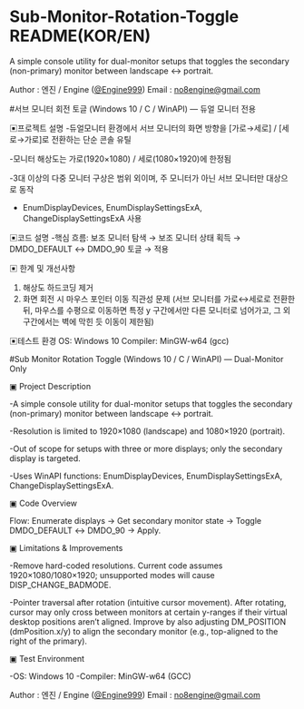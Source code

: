 # Sub-Monitor-Rotation-Toggle README(KOR/EN)
A simple console utility for dual-monitor setups that toggles the secondary (non-primary) monitor between landscape ↔ portrait.

Author : 엔진 / Engine ([@Engine999](https://github.com/Engine999))
Email : no8engine@gmail.com




#서브 모니터 회전 토글 (Windows 10 / C / WinAPI) — 듀얼 모니터 전용



▣프로젝트 설명
-듀얼모니터 환경에서 서브 모니터의 화면 방향을 [가로→세로] / [세로→가로]로 전환하는 단순 콘솔 유틸 

-모니터 해상도는 가로(1920×1080) / 세로(1080×1920)에 한정됨 

-3대 이상의 다중 모니터 구상은 범위 외이며, 주 모니터가 아닌 서브 모니터만 대상으로 동작 
 
- EnumDisplayDevices, EnumDisplaySettingsExA, ChangeDisplaySettingsExA 사용



▣코드 설명
-핵심 흐름:
보조 모니터 탐색 → 보조 모니터 상태 획득 → DMDO_DEFAULT ↔ DMDO_90 토글 → 적용

▣ 한계 및 개선사항 
1. 해상도 하드코딩 제거 
2. 화면 회전 시 마우스 포인터 이동 직관성 문제 
(서브 모니터를 가로↔세로로 전환한 뒤, 마우스를 수평으로 이동하면 특정 y 구간에서만 다른 모니터로 넘어가고, 그 외 구간에서는 벽에 막힌 듯 이동이 제한됨)



▣테스트 환경 
OS: Windows 10
Compiler: MinGW-w64 (gcc)



#Sub Monitor Rotation Toggle (Windows 10 / C / WinAPI) — Dual-Monitor Only



▣ Project Description

-A simple console utility for dual-monitor setups that toggles the secondary (non-primary) monitor between landscape ↔ portrait.

-Resolution is limited to 1920×1080 (landscape) and 1080×1920 (portrait).

-Out of scope for setups with three or more displays; only the secondary display is targeted.

-Uses WinAPI functions: EnumDisplayDevices, EnumDisplaySettingsExA, ChangeDisplaySettingsExA.



▣ Code Overview

Flow: Enumerate displays → Get secondary monitor state → Toggle DMDO_DEFAULT ↔ DMDO_90 → Apply.



▣ Limitations & Improvements

-Remove hard-coded resolutions.
Current code assumes 1920×1080/1080×1920; unsupported modes will cause DISP_CHANGE_BADMODE.

-Pointer traversal after rotation (intuitive cursor movement).
After rotating, cursor may only cross between monitors at certain y-ranges if their virtual desktop positions aren’t aligned.
Improve by also adjusting DM_POSITION (dmPosition.x/y) to align the secondary monitor (e.g., top-aligned to the right of the primary).



▣ Test Environment

-OS: Windows 10
-Compiler: MinGW-w64 (GCC)



Author : 엔진 / Engine ([@Engine999](https://github.com/Engine999))
Email : no8engine@gmail.com
